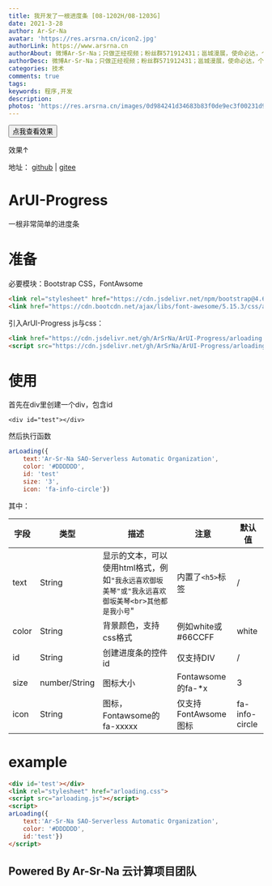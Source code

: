 ```yaml
---
title: 我开发了一根进度条 [08-1202H/08-1203G]
date: 2021-3-28
author: Ar-Sr-Na
avatar: 'https://res.arsrna.cn/icon2.jpg'
authorLink: https://www.arsrna.cn
authorAbout: 微博Ar-Sr-Na；只做正经视频；粉丝群571912431；邕城漫展，使命必达，个人网站www.arsrna.cn
authorDesc: 微博Ar-Sr-Na；只做正经视频；粉丝群571912431；邕城漫展，使命必达，个人网站www.arsrna.cn
categories: 技术
comments: true
tags: 
keywords: 程序,开发
description: 
photos: 'https://res.arsrna.cn/images/0d984241d34683b83f0de9ec3f00231d920df77a.png_WH'
---
```


<link rel="stylesheet" href="https://cdn.jsdelivr.net/npm/bootstrap@4.6.0/dist/css/bootstrap.css">
<link href="https://cdn.bootcdn.net/ajax/libs/font-awesome/5.15.3/css/all.css" rel="stylesheet">
<link href="https://cdn.jsdelivr.net/gh/ArSrNa/ArUI-Progress/arloading.css" rel="stylesheet">
<script src="https://cdn.jsdelivr.net/gh/ArSrNa/ArUI-Progress/arloading.js"></script>
<div id='test'></div>
<link rel="stylesheet" href="arloading.css">
<script src="arloading.js"></script>


<button class="btn btn-primary" onclick="arLoading({text:'Ar-Sr-Na (SAO) Serverless Automatic Organization',color: '#DDDDDD',id:'test'})">点我查看效果</button>

效果↑

地址： [github](https://github.com/ArSrNa/ArUI-Progress) | [gitee](https://gitee.com/arsrna/ArUI-Progress)

# ArUI-Progress
一根非常简单的进度条

# 准备

必要模块：Bootstrap CSS，FontAwsome
```html
<link rel="stylesheet" href="https://cdn.jsdelivr.net/npm/bootstrap@4.6.0/dist/css/bootstrap.css">
<link href="https://cdn.bootcdn.net/ajax/libs/font-awesome/5.15.3/css/all.css" rel="stylesheet">
```
引入ArUI-Progress js与css：

```html
<link href="https://cdn.jsdelivr.net/gh/ArSrNa/ArUI-Progress/arloading.css" rel="stylesheet">
<script src="https://cdn.jsdelivr.net/gh/ArSrNa/ArUI-Progress/arloading.js"></script>
```

# 使用

首先在div里创建一个div，包含id

`<div id="test"></div>`

然后执行函数

```JavaScript
arLoading({
	text:'Ar-Sr-Na SAO-Serverless Automatic Organization',
	color: '#DDDDDD',
	id: 'test'
	size: '3',
	icon: 'fa-info-circle'})
```

其中：

| 字段  | 类型          | 描述                                                                                           | 注意                 | 默认值         |
|-------|---------------|------------------------------------------------------------------------------------------------|----------------------|----------------|
| text  | String        | 显示的文本，可以使用html格式，例如`"我永远喜欢御坂美琴"或"我永远喜欢御坂美琴<br>其他都是我小号`" | 内置了`<h5>`标签       | /              |
| color | String        | 背景颜色，支持css格式                                                                          | 例如white或#66CCFF   | white          |
| id    | String        | 创建进度条的控件id                                                                             | 仅支持DIV            | /              |
| size  | number/String | 图标大小                                                                                       | Fontawsome的fa-*x    | 3              |
| icon  | String        | 图标，Fontawsome的fa-xxxxx                                                                     | 仅支持FontAwsome图标 | fa-info-circle |

# example

```html
<div id='test'></div>
<link rel="stylesheet" href="arloading.css">
<script src="arloading.js"></script>
<script>
arLoading({
	text:'Ar-Sr-Na SAO-Serverless Automatic Organization',
	color: '#DDDDDD',
	id:'test'})
</script>
```

## Powered By Ar-Sr-Na 云计算项目团队